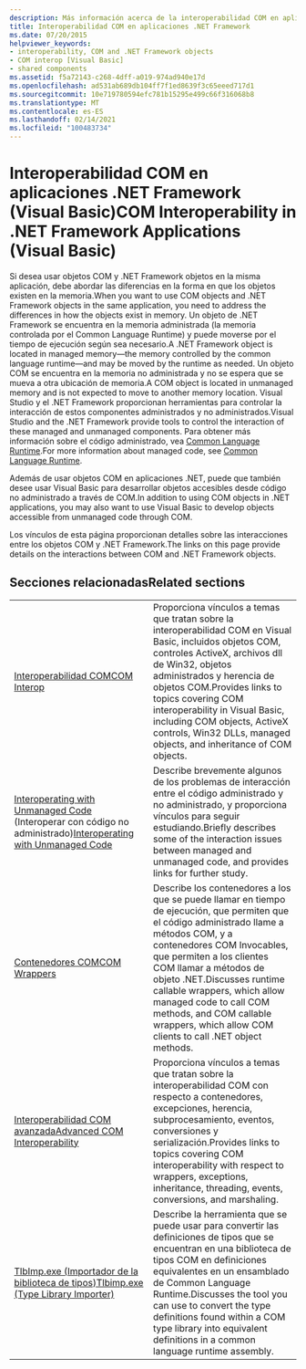 ```yaml
---
description: Más información acerca de la interoperabilidad COM en aplicaciones de .NET Framework (Visual Basic)
title: Interoperabilidad COM en aplicaciones .NET Framework
ms.date: 07/20/2015
helpviewer_keywords:
- interoperability, COM and .NET Framework objects
- COM interop [Visual Basic]
- shared components
ms.assetid: f5a72143-c268-4dff-a019-974ad940e17d
ms.openlocfilehash: ad531ab689db104ff7f1ed8639f3c65eeed717d1
ms.sourcegitcommit: 10e719780594efc781b15295e499c66f316068b8
ms.translationtype: MT
ms.contentlocale: es-ES
ms.lasthandoff: 02/14/2021
ms.locfileid: "100483734"
---
```

# <a name="com-interoperability-in-net-framework-applications-visual-basic"></a><span data-ttu-id="7ea46-103">Interoperabilidad COM en aplicaciones .NET Framework (Visual Basic)</span><span class="sxs-lookup"><span data-stu-id="7ea46-103">COM Interoperability in .NET Framework Applications (Visual Basic)</span></span>

<span data-ttu-id="7ea46-104">Si desea usar objetos COM y .NET Framework objetos en la misma aplicación, debe abordar las diferencias en la forma en que los objetos existen en la memoria.</span><span class="sxs-lookup"><span data-stu-id="7ea46-104">When you want to use COM objects and .NET Framework objects in the same application, you need to address the differences in how the objects exist in memory.</span></span> <span data-ttu-id="7ea46-105">Un objeto de .NET Framework se encuentra en la memoria administrada (la memoria controlada por el Common Language Runtime) y puede moverse por el tiempo de ejecución según sea necesario.</span><span class="sxs-lookup"><span data-stu-id="7ea46-105">A .NET Framework object is located in managed memory—the memory controlled by the common language runtime—and may be moved by the runtime as needed.</span></span> <span data-ttu-id="7ea46-106">Un objeto COM se encuentra en la memoria no administrada y no se espera que se mueva a otra ubicación de memoria.</span><span class="sxs-lookup"><span data-stu-id="7ea46-106">A COM object is located in unmanaged memory and is not expected to move to another memory location.</span></span> <span data-ttu-id="7ea46-107">Visual Studio y el .NET Framework proporcionan herramientas para controlar la interacción de estos componentes administrados y no administrados.</span><span class="sxs-lookup"><span data-stu-id="7ea46-107">Visual Studio and the .NET Framework provide tools to control the interaction of these managed and unmanaged components.</span></span> <span data-ttu-id="7ea46-108">Para obtener más información sobre el código administrado, vea [Common Language Runtime](../../../standard/clr.md).</span><span class="sxs-lookup"><span data-stu-id="7ea46-108">For more information about managed code, see [Common Language Runtime](../../../standard/clr.md).</span></span>

<span data-ttu-id="7ea46-109">Además de usar objetos COM en aplicaciones .NET, puede que también desee usar Visual Basic para desarrollar objetos accesibles desde código no administrado a través de COM.</span><span class="sxs-lookup"><span data-stu-id="7ea46-109">In addition to using COM objects in .NET applications, you may also want to use Visual Basic to develop objects accessible from unmanaged code through COM.</span></span>

<span data-ttu-id="7ea46-110">Los vínculos de esta página proporcionan detalles sobre las interacciones entre los objetos COM y .NET Framework.</span><span class="sxs-lookup"><span data-stu-id="7ea46-110">The links on this page provide details on the interactions between COM and .NET Framework objects.</span></span>

## <a name="related-sections"></a><span data-ttu-id="7ea46-111">Secciones relacionadas</span><span class="sxs-lookup"><span data-stu-id="7ea46-111">Related sections</span></span>

| | |
|---------|---------|
| [<span data-ttu-id="7ea46-112">Interoperabilidad COM</span><span class="sxs-lookup"><span data-stu-id="7ea46-112">COM Interop</span></span>](index.md) | <span data-ttu-id="7ea46-113">Proporciona vínculos a temas que tratan sobre la interoperabilidad COM en Visual Basic, incluidos objetos COM, controles ActiveX, archivos dll de Win32, objetos administrados y herencia de objetos COM.</span><span class="sxs-lookup"><span data-stu-id="7ea46-113">Provides links to topics covering COM interoperability in Visual Basic, including COM objects, ActiveX controls, Win32 DLLs, managed objects, and inheritance of COM objects.</span></span> |
| <span data-ttu-id="7ea46-114">[Interoperating with Unmanaged Code](../../../framework/interop/index.md) (Interoperar con código no administrado)</span><span class="sxs-lookup"><span data-stu-id="7ea46-114">[Interoperating with Unmanaged Code](../../../framework/interop/index.md)</span></span> | <span data-ttu-id="7ea46-115">Describe brevemente algunos de los problemas de interacción entre el código administrado y no administrado, y proporciona vínculos para seguir estudiando.</span><span class="sxs-lookup"><span data-stu-id="7ea46-115">Briefly describes some of the interaction issues between managed and unmanaged code, and provides links for further study.</span></span> |
| [<span data-ttu-id="7ea46-116">Contenedores COM</span><span class="sxs-lookup"><span data-stu-id="7ea46-116">COM Wrappers</span></span>](../../../standard/native-interop/com-wrappers.md) | <span data-ttu-id="7ea46-117">Describe los contenedores a los que se puede llamar en tiempo de ejecución, que permiten que el código administrado llame a métodos COM, y a contenedores COM Invocables, que permiten a los clientes COM llamar a métodos de objeto .NET.</span><span class="sxs-lookup"><span data-stu-id="7ea46-117">Discusses runtime callable wrappers, which allow managed code to call COM methods, and COM callable wrappers, which allow COM clients to call .NET object methods.</span></span> |
| [<span data-ttu-id="7ea46-118">Interoperabilidad COM avanzada</span><span class="sxs-lookup"><span data-stu-id="7ea46-118">Advanced COM Interoperability</span></span>](../../../framework/interop/index.md) | <span data-ttu-id="7ea46-119">Proporciona vínculos a temas que tratan sobre la interoperabilidad COM con respecto a contenedores, excepciones, herencia, subprocesamiento, eventos, conversiones y serialización.</span><span class="sxs-lookup"><span data-stu-id="7ea46-119">Provides links to topics covering COM interoperability with respect to wrappers, exceptions, inheritance, threading, events, conversions, and marshaling.</span></span> |
| [<span data-ttu-id="7ea46-120">TlbImp.exe (Importador de la biblioteca de tipos)</span><span class="sxs-lookup"><span data-stu-id="7ea46-120">Tlbimp.exe (Type Library Importer)</span></span>](../../../framework/tools/tlbimp-exe-type-library-importer.md) | <span data-ttu-id="7ea46-121">Describe la herramienta que se puede usar para convertir las definiciones de tipos que se encuentran en una biblioteca de tipos COM en definiciones equivalentes en un ensamblado de Common Language Runtime.</span><span class="sxs-lookup"><span data-stu-id="7ea46-121">Discusses the tool you can use to convert the type definitions found within a COM type library into equivalent definitions in a common language runtime assembly.</span></span> |
